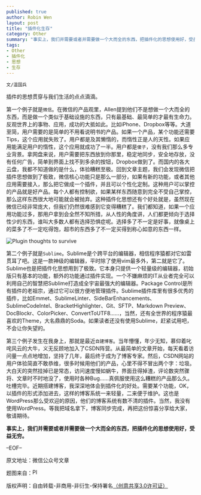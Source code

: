 ```yaml
---
published: true
author: Robin Wen
layout: post
title: "插件化生存"
category: Other
summary: "事实上，我们并需要或者并需要做一个大而全的东西，把插件化的思想使用好，受益无穷。"
tags: 
- Other
- 插件化
- 思想
- 生存
---
```


`文/温国兵`

插件的思想贯穿与我们生活的点点滴滴。

第一个例子就是`微信`。在微信的产品观里，Allen提到他们不是想做一个大而全的东西，而是做一个类似于基础设施的东西，只有最基础、最简单的才最有生命力。反观世界上的事物、应用，成功的大抵如此。比如iPhone、Dropbox等等。大道至简，用户需要的是简单的不用看说明书的产品。如果一个产品，某个功能还需要Tips，这个应用就失败了。用户都是及其懒惰的，而惰性正是人的天性。如果应用能满足用户的惰性，这个应用就成功了一半。用户都是`傻子`，没有我们那么多专业背景。拿网盘来说，用户需要把东西放到你那里，稳定地同步，安全地存放，没有任何广告，简单到界面上找不到多余的按钮，Dropbox做到了。而国内的各大云盘，我都不知道做的是什么，体验糟糕至极。回到文章主题，我们会发现微信把插件思想做到了极致，微信核心功能只是那么一部分，如果有新的功能，或者其他应用需要接入，那么把它做成一个插件，并且可以个性化定制。这种用户可以掌控的产品就是好产品。每个人都有控制欲，如果某样东西随意到完全不受自己掌控，那么这样东西很大地可能就会被抛弃。这种插件化思想还有个好处就是，虽然现在微信已经非常庞大，但我们仍然很难感到它变得糟糕了。我们都知道，如果一个应用功能过多，那用户拿到会全然不知所措，从人性的角度讲，人们都更倾向于选择性少的东西，谁叫大多数人都有选择恐惧症呢。选择多了不一定是好事，就像桌上的菜多了不一定吃得饱，超市的东西多了不一定买得到称心如意的东西一样。

![Plugin thoughts to survive](http://i.imgur.com/TlQHz9v.jpg)

第二个例子就是`Sublime`。Sublime是个跨平台的编辑器，相信程序猿都对它如雷贯耳了吧。这是一款神级的编辑器，平时除了使用vim最多外，第二就是它了。Sublime也是把插件化思想用到了极致。它本身只提供一个轻量级的编辑器，初始版只有基本的功能，额外的功能通过插件实现。一个不嫌麻烦的IT从业者完全可以利用自己的智慧把Sublime打造成全宇宙最强大的编辑器。Package Control是所有插件的老祖宗，通过它可以很方便地管理插件。Sublime插件库里有很多优秀的插件，比如Emmet、SublimeLinter、SideBarEnhancements、SublimeCodeIntel、BracketHighlighter、Git、SFTP、Markdown Preview、DocBlockr、ColorPicker、ConvertToUTF8……，当然，还有全世界的程序猿最喜欢的Theme，大名鼎鼎的Soda。如果读者还没有使用Sublime，赶紧试用吧，不会让你失望的。

第三个例子发生在我身上，那就是最近`自建博客`。当年懵懂，年少无知，慕仰着叱咤风云的大牛，义无反顾地加入了CSDN阵营。从最简单的文章开始，每天看着访问量一点点地增加，坚持了几年，最后终于成为了博客专家。然后，CSDN网站的用户体验简直不敢恭维，很多时候用他们的产品，心里不得不冒出两个字：垃圾。大白天的突然挂掉已是常态，访问速度慢如蜗牛，界面丑得掉渣，评论数突然骤将、文章时不时地没了，使用时各种Bug……真佩服使用这么糟糕的产品那么久。吐槽完毕。近期搭建博客，我深深地体会到插件化的好处。需要某个功能，OK，以插件的形式添加进去，这样的博客系统一来轻量，二来便于维护。这也是WordPress那么受欢迎的原因，他们的博客系统有数不清的插件。当然，我没有使用WordPress。等我把域名拿下，博客同步完成，再把这份惊喜分享给大家，敬请期待。

**事实上，我们并需要或者并需要做一个大而全的东西，把插件化的思想使用好，受益无穷。**

–EOF–

原文地址：微信公众号文章

题图来自：<a href="http://www.business2community.com/blogging/top-6-wordpress-plugins-can-help-grow-business-0978386" target="_blank"><img src="http://i.imgur.com/yh9frtD.png" title="Plugins" height="16px" width="16px" border="0" alt="Plugins" /></a>

版权声明：自由转载-非商用-非衍生-保持署名<a href="http://creativecommons.org/licenses/by-nc-nd/3.0/deed.zh" target="_blank">（创意共享3.0许可证）</a>
